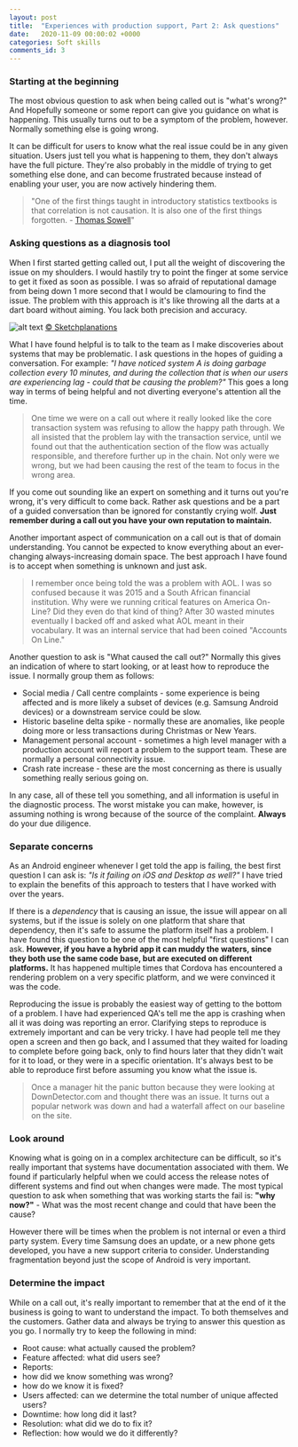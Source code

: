 ```yaml
---
layout: post
title:  "Experiences with production support, Part 2: Ask questions"
date:   2020-11-09 00:00:02 +0000
categories: Soft skills
comments_id: 3
---
```


### Starting at the beginning

The most obvious question to ask when being called out is "what's wrong?" And Hopefully someone or some report can give you guidance on what is happening. This usually turns out to be a symptom of the problem, however. Normally something else is going wrong.

It can be difficult for users to know what the real issue could be in any given situation. Users just tell you what is happening to them, they don't always have the full picture. They're also probably in the middle of trying to get something else done, and can become frustrated because instead of enabling your user, you are now actively hindering them.

> "One of the first things taught in introductory statistics textbooks is that correlation is not causation. It is also one of the first things forgotten. - [Thomas Sowell][CAUSE]"

### Asking questions as a diagnosis tool

When I first started getting called out, I put all the weight of discovering the issue on my shoulders. I would hastily try to point the finger at some service to get it fixed as soon as possible. I was so afraid of reputational damage from being down 1 more second that I would be clamouring to find the issue. The problem with this approach is it's like throwing all the darts at a dart board without aiming. You lack both precision and accuracy.

![alt text][SKETCH]
[&copy; Sketchplanations][PRECISION]

What I have found helpful is to talk to the team as I make discoveries about systems that may be problematic. I ask questions in the hopes of guiding a conversation. For example: *"I have noticed system A is doing garbage collection every 10 minutes, and during the collection that is when our users are experiencing lag - could that be causing the problem?"* This goes a long way in terms of being helpful and not diverting everyone's attention all the time.

> One time we were on a call out where it really looked like the core transaction system was refusing to allow the happy path through. We all insisted that the problem lay with the transaction service, until we found out that the authentication section of the flow was actually responsible, and therefore further up in the chain. Not only were we wrong, but we had been causing the rest of the team to focus in the wrong area.

If you come out sounding like an expert on something and it turns out you're wrong, it's very difficult to come back. Rather ask questions and be a part of a guided conversation than be ignored for constantly crying wolf. **Just remember during a call out you have your own reputation to maintain.**

Another important aspect of communication on a call out is that of domain understanding. You cannot be expected to know everything about an ever-changing always-increasing domain space. The best approach I have found is to accept when something is unknown and just ask.

> I remember once being told the was a problem with AOL. I was so confused because it was 2015 and a South African financial institution. Why were we running critical features on America On-Line? Did they even do that kind of thing? After 30 wasted minutes eventually I backed off and asked what AOL meant in their vocabulary. It was an internal service that had been coined "Accounts On Line."

Another question to ask is "What caused the call out?" Normally this gives an indication of where to start looking, or at least how to reproduce the issue. I normally group them as follows:
 - Social media / Call centre complaints - some experience is being affected and is more likely a subset of devices (e.g. Samsung Android devices) or a downstream service could be slow.
 - Historic baseline delta spike - normally these are anomalies, like people doing more or less transactions during Christmas or New Years.
 - Management personal account - sometimes a high level manager with a production account will report a problem to the support team. These are normally a personal connectivity issue.
 - Crash rate increase - these are the most concerning as there is usually something really serious going on.

In any case, all of these tell you something, and all information is useful in the diagnostic process. The worst mistake you can make, however, is assuming nothing is wrong because of the source of the complaint. **Always** do your due diligence.

### Separate concerns

As an Android engineer whenever I get told the app is failing, the best first question I can ask is: *"Is it failing on iOS and Desktop as well?"* I have tried to explain the benefits of this approach to testers that I have worked with over the years.

If there is a *dependency* that is causing an issue, the issue will appear on all systems, but if the issue is solely on one platform that share that dependency, then it's safe to assume the platform itself has a problem. I have found this question to be one of the most helpful "first questions" I can ask. **However, if you have a hybrid app it can muddy the waters, since they both use the same code base, but are executed on different platforms.** It has happened multiple times that Cordova has encountered a rendering problem on a very specific platform, and we were convinced it was the code.


Reproducing the issue is probably the easiest way of getting to the bottom of a problem. I have had experienced QA's tell me the app is crashing when all it was doing was reporting an error. Clarifying steps to reproduce is extremely important and can be very tricky. I have had people tell me they open a screen and then go back, and I assumed that they waited for loading to complete before going back, only to find hours later that they didn't wait for it to load, or they were in a specific orientation. It's always best to be able to reproduce first before assuming you know what the issue is.

 > Once a manager hit the panic button because they were looking at DownDetector.com and thought there was an issue. It turns out a popular network was down and had a waterfall affect on our baseline on the site.

### Look around

Knowing what is going on in a complex architecture can be difficult, so it's really important that systems have documentation associated with them. We found if particularly helpful when we could access the release notes of different systems and find out when changes were made. The most typical question to ask when something that was working starts the fail is: **"why now?"** - What was the most recent change and could that have been the cause?


However there will be times when the problem is not internal or even a third party system. Every time Samsung does an update, or a new phone gets developed, you have a new support criteria to consider. Understanding fragmentation beyond just the scope of Android is very important.

### Determine the impact

While on a call out, it's really important to remember that at the end of it the business is going to want to understand the impact. To both themselves and the customers. Gather data and always be trying to answer this question as you go. I normally try to keep the following in mind:

- Root cause: what actually caused the problem?
- Feature affected: what did users see?
- Reports:
 - how did we know something was wrong?
 - how do we know it is fixed?
- Users affected: can we determine the total number of unique affected users?
- Downtime: how long did it last?
- Resolution: what did we do to fix it?
- Reflection: how would we do it differently?



[CAUSE]: https://www.quotemaster.org/q0695e82f492f6f87510558b1e9bda9a9
[PRECISION]: https://sketchplanations.com/accuracy-and-precision
[SKETCH]: https://images.prismic.io/sketchplanations/5e043464-5a79-4ab4-b55c-5f8841e36b14_178581407694.jpg?auto=format&ixlib=react-9.0.2&w=1246 "sketchplanations"
